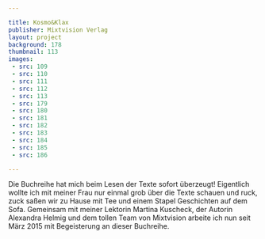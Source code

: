 ```yaml
---

title: Kosmo&Klax
publisher: Mixtvision Verlag
layout: project
background: 178
thumbnail: 113
images: 
 - src: 109
 - src: 110
 - src: 111
 - src: 112
 - src: 113
 - src: 179
 - src: 180
 - src: 181
 - src: 182
 - src: 183
 - src: 184
 - src: 185
 - src: 186

---
```


Die Buchreihe hat mich beim Lesen der Texte sofort überzeugt! Eigentlich wollte ich mit meiner Frau nur einmal grob über die Texte schauen und ruck, zuck saßen wir zu Hause mit Tee und einem Stapel Geschichten auf dem Sofa.
Gemeinsam mit meiner Lektorin Martina Kuscheck, der Autorin Alexandra Helmig und dem tollen Team von Mixtvision arbeite ich nun seit März 2015 mit Begeisterung an dieser Buchreihe.